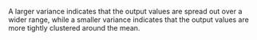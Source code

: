 A larger variance indicates that the output values are spread out over a wider range, while a smaller variance indicates that the output values are more tightly clustered around the mean.